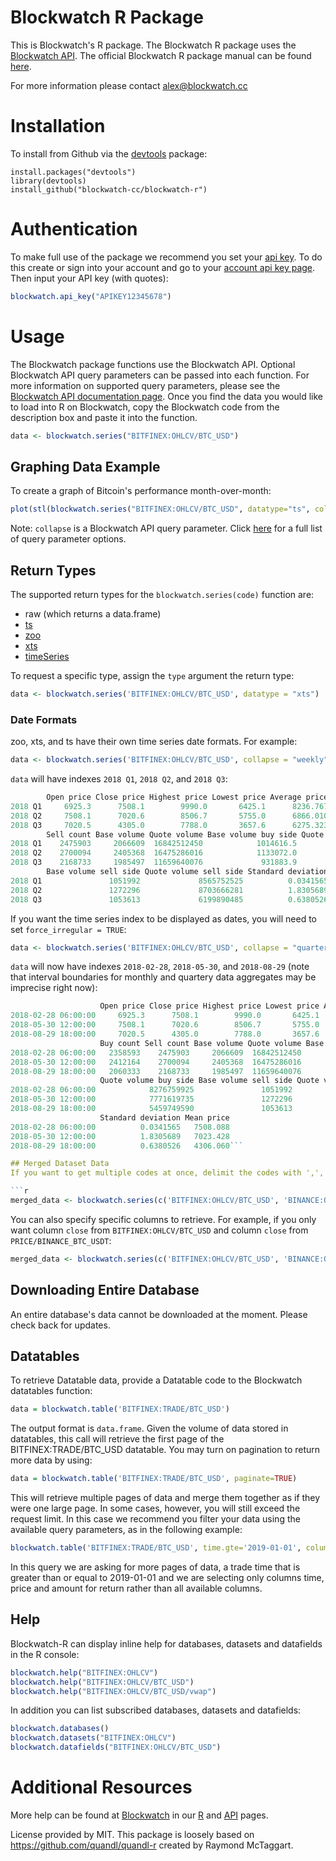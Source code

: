 Blockwatch R Package
=========

This is Blockwatch's R package. The Blockwatch R package uses the [Blockwatch API](https://blockwatch.cc/docs/api). The official Blockwatch R package manual can be found [here](https://blockwatch.cc/docs/r).

For more information please contact alex@blockwatch.cc

# Installation

To install from Github via the [devtools](https://cran.r-project.org/package=devtools) package:

    install.packages("devtools")
    library(devtools)
    install_github("blockwatch-cc/blockwatch-r")

# Authentication

To make full use of the package we recommend you set your [api key](https://blockwatch.cc/docs/api#getting-started). To do this create or sign into your account and go to your [account api key page](https://blockwatch.cc/account/profile#apikey). Then input your API key (with quotes):

```r
blockwatch.api_key("APIKEY12345678")
```

# Usage

The Blockwatch package functions use the Blockwatch API. Optional Blockwatch API query parameters can be passed into each function. For more information on supported query parameters, please see the [Blockwatch API documentation page](https://blockwatch.cc/docs/api). Once you find the data you would like to load into R on Blockwatch, copy the Blockwatch code from the description box and paste it into the function.

```r
data <- blockwatch.series("BITFINEX:OHLCV/BTC_USD")
```

## Graphing Data Example

To create a graph of Bitcoin's performance month-over-month:

```r
plot(stl(blockwatch.series("BITFINEX:OHLCV/BTC_USD", datatype="ts", collapse="monthly")[,3],s.window="per"))
```

Note: `collapse` is a Blockwatch API query parameter. Click [here](https://blockwatch.cc/docs/api#time-series-api) for a full list of query parameter options.

## Return Types

The supported return types for the `blockwatch.series(code)` function are:
* raw (which returns a data.frame)
* [ts](https://stat.ethz.ch/R-manual/R-devel/library/stats/html/ts.html)
* [zoo](https://cran.r-project.org/package=zoo)
* [xts](https://cran.r-project.org/package=xts)
* [timeSeries](https://cran.r-project.org/package=timeSeries)

To request a specific type, assign the `type` argument the return type:

```r
data <- blockwatch.series('BITFINEX:OHLCV/BTC_USD', datatype = "xts")
```

### Date Formats

zoo, xts, and ts have their own time series date formats. For example:

```r
data <- blockwatch.series('BITFINEX:OHLCV/BTC_USD', collapse = "weekly", datatype = "zoo", limit = 3)
```

`data` will have indexes `2018 Q1`, `2018 Q2`, and `2018 Q3`:

```r
        Open price Close price Highest price Lowest price Average price Trade count Buy count
2018 Q1     6925.3      7508.1        9990.0       6425.1      8236.767     4834496   2358593
2018 Q2     7508.1      7020.6        8506.7       5755.0      6866.010     5112258   2412164
2018 Q3     7020.5      4305.0        7788.0       3657.6      6275.323     4229066   2060333
        Sell count Base volume Quote volume Base volume buy side Quote volume buy side
2018 Q1    2475903     2066609  16842512450            1014616.5            8276759925
2018 Q2    2700094     2405368  16475286016            1133072.0            7771619735
2018 Q3    2168733     1985497  11659640076             931883.9            5459749590
        Base volume sell side Quote volume sell side Standard deviation Mean price
2018 Q1               1051992             8565752525          0.0341565   7508.088
2018 Q2               1272296             8703666281          1.8305689   7023.428
2018 Q3               1053613             6199890485          0.6380526   4306.060
```

If you want the time series index to be displayed as dates, you will need to set `force_irregular = TRUE`:

```r
data <- blockwatch.series('BITFINEX:OHLCV/BTC_USD', collapse = "quarterly", datatype = "zoo", limit = 3, force_irregular = TRUE)
```

`data` will now have indexes `2018-02-28`, `2018-05-30`, and `2018-08-29` (note that interval boundaries for monthly and quartery data aggregates may be imprecise right now):

```r
                    Open price Close price Highest price Lowest price Average price Trade count
2018-02-28 06:00:00     6925.3      7508.1        9990.0       6425.1      8236.767     4834496
2018-05-30 12:00:00     7508.1      7020.6        8506.7       5755.0      6866.010     5112258
2018-08-29 18:00:00     7020.5      4305.0        7788.0       3657.6      6275.323     4229066
                    Buy count Sell count Base volume Quote volume Base volume buy side
2018-02-28 06:00:00   2358593    2475903     2066609  16842512450            1014616.5
2018-05-30 12:00:00   2412164    2700094     2405368  16475286016            1133072.0
2018-08-29 18:00:00   2060333    2168733     1985497  11659640076             931883.9
                    Quote volume buy side Base volume sell side Quote volume sell side
2018-02-28 06:00:00            8276759925               1051992             8565752525
2018-05-30 12:00:00            7771619735               1272296             8703666281
2018-08-29 18:00:00            5459749590               1053613             6199890485
                    Standard deviation Mean price
2018-02-28 06:00:00          0.0341565   7508.088
2018-05-30 12:00:00          1.8305689   7023.428
2018-08-29 18:00:00          0.6380526   4306.060```

## Merged Dataset Data
If you want to get multiple codes at once, delimit the codes with ',', and put them into an array. This will return a multiset.

```r
merged_data <- blockwatch.series(c('BITFINEX:OHLCV/BTC_USD', 'BINANCE:OHLCV/_BTC_USDT'))
```

You can also specify specific columns to retrieve. For example, if you only want column `close` from `BITFINEX:OHLCV/BTC_USD` and column `close` from `PRICE/BINANCE_BTC_USDT`:

```r
merged_data <- blockwatch.series(c('BITFINEX:OHLCV/BTC_USD', 'BINANCE:OHLCV/BTC_USDT'), columns="close")
```

## Downloading Entire Database

An entire database's data cannot be downloaded at the moment. Please check back for updates.

## Datatables

To retrieve Datatable data, provide a Datatable code to the Blockwatch datatables function:

```r
data = blockwatch.table('BITFINEX:TRADE/BTC_USD')
```

The output format is `data.frame`. Given the volume of data stored in datatables, this call will retrieve the first page of the BITFINEX:TRADE/BTC_USD datatable. You may turn on pagination to return more data by using:

```r
data = blockwatch.table('BITFINEX:TRADE/BTC_USD', paginate=TRUE)
```

This will retrieve multiple pages of data and merge them together as if they were one large page. In some cases, however, you will still exceed the request limit. In this case we recommend you filter your data using the available query parameters, as in the following example:

```r
blockwatch.table('BITFINEX:TRADE/BTC_USD', time.gte='2019-01-01', columns='time,price,amount')
```

In this query we are asking for more pages of data, a trade time that is greater than or equal to 2019-01-01 and we are selecting only columns time, price and amount for return rather than all available columns.

## Help

Blockwatch-R can display inline help for databases, datasets and datafields in the R console:

```r
blockwatch.help("BITFINEX:OHLCV")
blockwatch.help("BITFINEX:OHLCV/BTC_USD")
blockwatch.help("BITFINEX:OHLCV/BTC_USD/vwap")
```

In addition you can list subscribed databases, datasets and datafields:

```r
blockwatch.databases()
blockwatch.datasets("BITFINEX:OHLCV")
blockwatch.datafields("BITFINEX:OHLCV/BTC_USD")
```


# Additional Resources

More help can be found at [Blockwatch](https://blockwatch.cc) in our [R](https://blockwatch/docs/r) and [API](https://blockwatch.cc/docs/api) pages.

License provided by MIT. This package is loosely based on https://github.com/quandl/quandl-r created by Raymond McTaggart.
